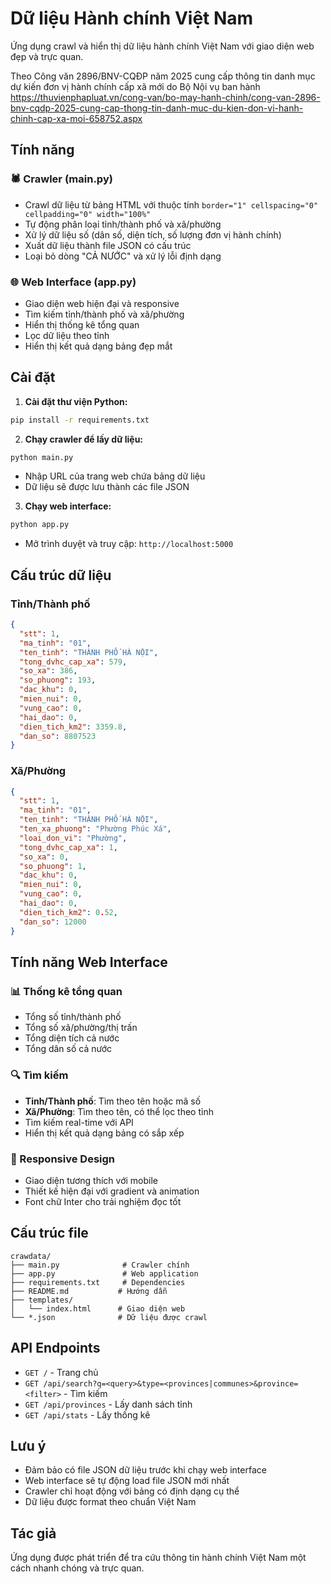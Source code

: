 # Dữ liệu Hành chính Việt Nam

Ứng dụng crawl và hiển thị dữ liệu hành chính Việt Nam với giao diện web đẹp và trực quan.

Theo Công văn 2896/BNV-CQĐP năm 2025 cung cấp thông tin danh mục dự kiến đơn vị hành chính cấp xã mới do Bộ Nội vụ ban hành
https://thuvienphapluat.vn/cong-van/bo-may-hanh-chinh/cong-van-2896-bnv-cqdp-2025-cung-cap-thong-tin-danh-muc-du-kien-don-vi-hanh-chinh-cap-xa-moi-658752.aspx
## Tính năng

### 🕷️ Crawler (main.py)
- Crawl dữ liệu từ bảng HTML với thuộc tính `border="1" cellspacing="0" cellpadding="0" width="100%"`
- Tự động phân loại tỉnh/thành phố và xã/phường
- Xử lý dữ liệu số (dân số, diện tích, số lượng đơn vị hành chính)
- Xuất dữ liệu thành file JSON có cấu trúc
- Loại bỏ dòng "CẢ NƯỚC" và xử lý lỗi định dạng

### 🌐 Web Interface (app.py)
- Giao diện web hiện đại và responsive
- Tìm kiếm tỉnh/thành phố và xã/phường
- Hiển thị thống kê tổng quan
- Lọc dữ liệu theo tỉnh
- Hiển thị kết quả dạng bảng đẹp mắt

## Cài đặt

1. **Cài đặt thư viện Python:**
```bash
pip install -r requirements.txt
```

2. **Chạy crawler để lấy dữ liệu:**
```bash
python main.py
```
- Nhập URL của trang web chứa bảng dữ liệu
- Dữ liệu sẽ được lưu thành các file JSON

3. **Chạy web interface:**
```bash
python app.py
```
- Mở trình duyệt và truy cập: `http://localhost:5000`

## Cấu trúc dữ liệu

### Tỉnh/Thành phố
```json
{
  "stt": 1,
  "ma_tinh": "01",
  "ten_tinh": "THÀNH PHỐ HÀ NỘI",
  "tong_dvhc_cap_xa": 579,
  "so_xa": 386,
  "so_phuong": 193,
  "dac_khu": 0,
  "mien_nui": 0,
  "vung_cao": 0,
  "hai_dao": 0,
  "dien_tich_km2": 3359.8,
  "dan_so": 8807523
}
```

### Xã/Phường
```json
{
  "stt": 1,
  "ma_tinh": "01",
  "ten_tinh": "THÀNH PHỐ HÀ NỘI",
  "ten_xa_phuong": "Phường Phúc Xá",
  "loai_don_vi": "Phường",
  "tong_dvhc_cap_xa": 1,
  "so_xa": 0,
  "so_phuong": 1,
  "dac_khu": 0,
  "mien_nui": 0,
  "vung_cao": 0,
  "hai_dao": 0,
  "dien_tich_km2": 0.52,
  "dan_so": 12000
}
```

## Tính năng Web Interface

### 📊 Thống kê tổng quan
- Tổng số tỉnh/thành phố
- Tổng số xã/phường/thị trấn
- Tổng diện tích cả nước
- Tổng dân số cả nước

### 🔍 Tìm kiếm
- **Tỉnh/Thành phố**: Tìm theo tên hoặc mã số
- **Xã/Phường**: Tìm theo tên, có thể lọc theo tỉnh
- Tìm kiếm real-time với API
- Hiển thị kết quả dạng bảng có sắp xếp

### 📱 Responsive Design
- Giao diện tương thích với mobile
- Thiết kế hiện đại với gradient và animation
- Font chữ Inter cho trải nghiệm đọc tốt

## Cấu trúc file

```
crawdata/
├── main.py              # Crawler chính
├── app.py               # Web application
├── requirements.txt     # Dependencies
├── README.md           # Hướng dẫn
├── templates/
│   └── index.html      # Giao diện web
└── *.json              # Dữ liệu được crawl
```

## API Endpoints

- `GET /` - Trang chủ
- `GET /api/search?q=<query>&type=<provinces|communes>&province=<filter>` - Tìm kiếm
- `GET /api/provinces` - Lấy danh sách tỉnh
- `GET /api/stats` - Lấy thống kê

## Lưu ý

- Đảm bảo có file JSON dữ liệu trước khi chạy web interface
- Web interface sẽ tự động load file JSON mới nhất
- Crawler chỉ hoạt động với bảng có định dạng cụ thể
- Dữ liệu được format theo chuẩn Việt Nam

## Tác giả

Ứng dụng được phát triển để tra cứu thông tin hành chính Việt Nam một cách nhanh chóng và trực quan. 
